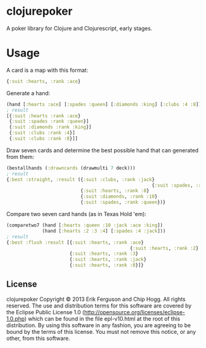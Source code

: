 # clojurepoker

A poker library for Clojure and Clojurescript, early stages.

# Usage
A card is a map with this format:
```clj
{:suit :hearts, :rank :ace}
```

Generate a hand:
```clj
(hand [:hearts :ace] [:spades :queen] [:diamonds :king] [:clubs :4 :8])
; result
[{:suit :hearts :rank :ace}
 {:suit :spades :rank :queen}]
 {:suit :diamonds :rank :king}]
 {:suit :clubs :rank :4}]
 {:suit :clubs :rank :8}]]
```

Draw seven cards and determine the best possible hand that can generated from them:
```clj
(bestallhands (:drawncards (drawmulti 7 deck)))
; result
{:best :straight, :result ({:suit :clubs, :rank :jack}
													 {:suit :spades, :rank :9}
                           {:suit :hearts, :rank :8}
                           {:suit :diamonds, :rank :10}
                           {:suit :spades, :rank :queen})}
```

Compare two seven card hands (as in Texas Hold 'em):
```clj
(comparetwo7 (hand [:hearts :queen :10 :jack :ace :king])
             (hand [:hearts :2 :3 :4] [:spades :4 :jack]))
; result
{:best :flush :result [{:suit :hearts, :rank :ace}
											 {:suit :hearts, :rank :2}
                       {:suit :hearts, :rank :3}
                       {:suit :hearts, :rank :jack}
                       {:suit :hearts, :rank :8}]}
```

## License

clojurepoker
Copyright © 2013 Erik Ferguson and Chip Hogg. All rights reserved.
The use and distribution terms for this software are covered by the
Eclipse Public License 1.0 (http://opensource.org/licenses/eclipse-1.0.php)
which can be found in the file epl-v10.html at the root of this distribution.
By using this software in any fashion, you are agreeing to be bound by
the terms of this license.
You must not remove this notice, or any other, from this software.